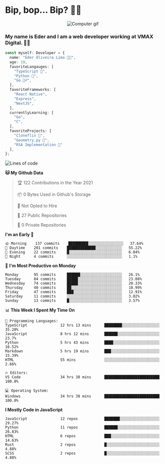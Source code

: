 # Bip, bop... Bip? 👨‍💻

<div align="center">
  <img src="https://media2.giphy.com/media/11jQqqyF4S5MWY/giphy.gif" alt="Computer gif" />
</div>

### My name is Eder and I am a web developer working at **VMAX Digital**. 👋😺

```TypeScript
const myself: Developer = {
  name: "Eder Oliveira Lima 👨‍💻",
  age: 19,
  favoriteLangauges: [
    "TypeScript 📘",
    "Python 🐍",
    "Go 🚶‍♂️",
  ],
  favoriteFrameworks: [
    "React Native",
    "Express",
    "NextJS",
  ],
  currentlyLearning: [
    "Go",
    "C",
  ],
  favoriteProjects: [
    "Cloneflix 🎥",
    "Geometry.py 📐",
    "RSA Implementation 🔐"
  ],
};


```

<!--START_SECTION:waka-->
![Lines of code](https://img.shields.io/badge/From%20Hello%20World%20I%27ve%20Written-217623%20lines%20of%20code-blue)

**🐱 My Github Data** 

> 🏆 122 Contributions in the Year 2021
 > 
> 📦 0 Bytes Used in Github's Storage 
 > 
> 🚫 Not Opted to Hire
 > 
> 📜 27 Public Repositories 
 > 
> 🔑 0 Private Repositories  
 > 
**I'm an Early 🐤** 

```text
🌞 Morning    137 commits    █████████░░░░░░░░░░░░░░░░   37.64% 
🌆 Daytime    201 commits    █████████████░░░░░░░░░░░░   55.22% 
🌃 Evening    22 commits     █░░░░░░░░░░░░░░░░░░░░░░░░   6.04% 
🌙 Night      4 commits      ░░░░░░░░░░░░░░░░░░░░░░░░░   1.1%

```
📅 **I'm Most Productive on Monday** 

```text
Monday       95 commits     ██████░░░░░░░░░░░░░░░░░░░   26.1% 
Tuesday      84 commits     █████░░░░░░░░░░░░░░░░░░░░   23.08% 
Wednesday    74 commits     █████░░░░░░░░░░░░░░░░░░░░   20.33% 
Thursday     40 commits     ██░░░░░░░░░░░░░░░░░░░░░░░   10.99% 
Friday       47 commits     ███░░░░░░░░░░░░░░░░░░░░░░   12.91% 
Saturday     11 commits     ░░░░░░░░░░░░░░░░░░░░░░░░░   3.02% 
Sunday       13 commits     █░░░░░░░░░░░░░░░░░░░░░░░░   3.57%

```


📊 **This Week I Spent My Time On** 

```text
💬 Programming Languages: 
TypeScript               12 hrs 13 mins      ████████░░░░░░░░░░░░░░░░░   35.28% 
JavaScript               8 hrs 12 mins       ██████░░░░░░░░░░░░░░░░░░░   23.7% 
Python                   5 hrs 43 mins       ████░░░░░░░░░░░░░░░░░░░░░   16.52% 
Markdown                 5 hrs 19 mins       ███░░░░░░░░░░░░░░░░░░░░░░   15.39% 
HTML                     55 mins             ░░░░░░░░░░░░░░░░░░░░░░░░░   2.66%

🔥 Editors: 
VS Code                  34 hrs 38 mins      █████████████████████████   100.0%

💻 Operating System: 
Windows                  34 hrs 38 mins      █████████████████████████   100.0%

```

**I Mostly Code in JavaScript** 

```text
JavaScript               12 repos            ███████░░░░░░░░░░░░░░░░░░   29.27% 
Python                   11 repos            ██████░░░░░░░░░░░░░░░░░░░   26.83% 
HTML                     6 repos             ███░░░░░░░░░░░░░░░░░░░░░░   14.63% 
Rust                     2 repos             █░░░░░░░░░░░░░░░░░░░░░░░░   4.88% 
SCSS                     2 repos             █░░░░░░░░░░░░░░░░░░░░░░░░   4.88%

```



<!--END_SECTION:waka-->
